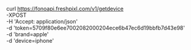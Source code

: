 curl https://fonoapi.freshpixl.com/v1/getdevice \
    -XPOST \
    -H 'Accept: application/json' \
    -d 'token=5709f80e6ee7002082000204ece6b47ec6d19bbfb7d43e98'  \
    -d 'brand=apple'  \
    -d 'device=iphone'